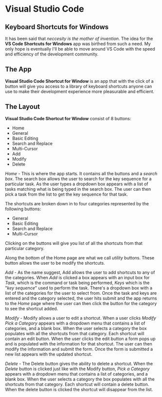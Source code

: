 # Visual Studio Code
## Keyboard Shortcuts for Windows

It has been said that *neccesity is the mother of invention*. The idea for the **VS Code Shortcuts for Windows** app was birthed from such a need. My only hope is eventually I'll be able to move around VS Code with the speed and efficiency of the development community.

## The App

**Visual Studio Code Shortcut for Window** is an app that with the click of a button will give you access to a library of keyboard shortcuts anyone can use to make their development experience more pleasurable and efficient.

## The Layout
**Visual Studio Code Shortcut for Window** consist of 8 buttons:
- Home
- General
- Basic Editing
- Search and Replace
- Multi-Cursor
- Add
- Modify
- Delete

*Home* - This is where the app starts. It contains all the buttons and a *search box*. The search box allows the user to search for the key sequence for a particular task. As the user types a dropdown box appears with a list of tasks matching what is being typed in the search box.  The user can then pick a task from the list to get the key sequence  for that task. 

The shortcuts are broken down in to four categories represented by the following buttons:

- General 
- Basic Editing
- Search and Replace
- Multi-Cursor

Clicking on the buttons will give you list of all the shortcuts from that particular category.

Along the bottom of the Home page are what we call *utility* buttons. These button allows the user to be modify the shortcuts.

*Add* - As the name suggest, Add allows the user to add shortcuts to any of the categories. When *Add* is clicked a box appears with an input box for *Task*, which is the command or task being performed, *Keys* which is the "*key sequence*" used to perform the task. There's a dropdown box with a list of the categories for the user to select from. Once the task and keys are entered and the category selected, the user hits submit and the app returns to the *Home* page where the user can then click the button for the category to see the shortcut added.

*Modify* - Modify allows a user to edit a shortcut. When a user clicks *Modify* *Pick a Category* appears with a dropdown menu that contains a list of categories, and a blank box. When the user selects a category the box populates with all the shortcuts from that category. Each shortcut will contain an edit button. When the user clicks the edit button a form pops up and is populated with the information for that shortcut. The user can then modify the information and submit the form. Once the form is submitted a new list appears with the updated shortcut. 

*Delete* - The Delete button gives the ability to delete a shortcut. When the *Delete* button is clicked just like with the Modify button, *Pick a Category* appears with a dropdown menu that contains a list of categories, and a blank box. When the user selects a category the box populates with all the shortcuts from that category. Each shortcut will contain a delete button. When the delete button is clicked the shortcut will disappear from the list.









